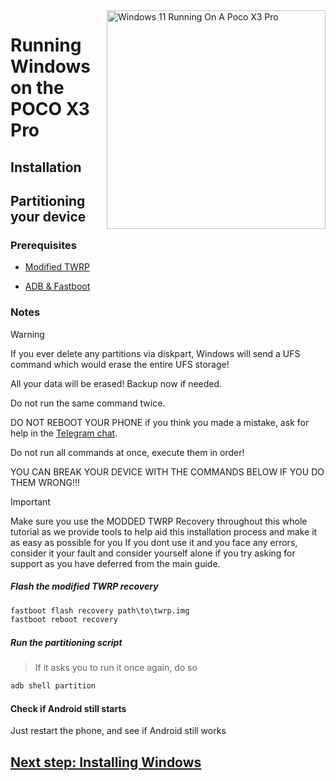 <img align="right" src="https://github.com/woa-vayu/src_vayu_windows/blob/main/2Poco X3 Pro Windows.png" width="350" alt="Windows 11 Running On A Poco X3 Pro">


# Running Windows on the POCO X3 Pro

## Installation

## Partitioning your device

### Prerequisites

- [Modified TWRP](../../../releases/Recoveries)

- [ADB & Fastboot](https://developer.android.com/studio/releases/platform-tools)

### Notes
> [!WARNING]  
> If you ever delete any partitions via diskpart, Windows will send a UFS command which would erase the entire UFS storage!
> 
> All your data will be erased! Backup now if needed.
> 
> Do not run the same command twice.
> 
> DO NOT REBOOT YOUR PHONE if you think you made a mistake, ask for help in the [Telegram chat](https://t.me/winonvayualt).
> 
>
> Do not run all commands at once, execute them in order!
>
> YOU CAN BREAK YOUR DEVICE WITH THE COMMANDS BELOW IF YOU DO THEM WRONG!!!

> [!IMPORTANT]
> Make sure you use the MODDED TWRP Recovery throughout this whole tutorial as we provide tools to help aid this installation process and make it as easy as possible for you
> If you dont use it and you face any errors, consider it your fault and consider yourself alone if you try asking for support as you have deferred from the main guide.

##### Flash the modified TWRP recovery
```cmd
fastboot flash recovery path\to\twrp.img
fastboot reboot recovery
```

##### Run the partitioning script

> If it asks you to run it once again, do so

```cmd
adb shell partition
```

#### Check if Android still starts
Just restart the phone, and see if Android still works


## [Next step: Installing Windows](/guide/install-2-en.md)
